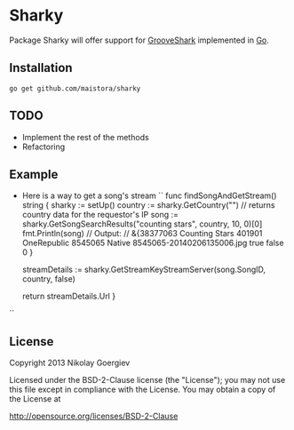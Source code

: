 Sharky
========

Package Sharky will offer support for [GrooveShark](http://grooveshark.com/) implemented in [Go](http:/golang.org).

Installation
-------

    go get github.com/maistora/sharky

TODO
-------

* Implement the rest of the methods
* Refactoring

Example
-------

* Here is a way to get a song's stream
``
func findSongAndGetStream() string {
	sharky := setUp()
	country := sharky.GetCountry("") // returns country data for the requestor's IP
	song := sharky.GetSongSearchResults("counting stars", country, 10, 0)[0]
	fmt.Println(song)
	// Output:
	// &{38377063 Counting Stars 401901 OneRepublic 8545065 Native 8545065-20140206135006.jpg  true false 0 }

	streamDetails := sharky.GetStreamKeyStreamServer(song.SongID, country, false)

	return streamDetails.Url
}

``


License
-------

Copyright 2013 Nikolay Goergiev

Licensed under the BSD-2-Clause license (the "License");
you may not use this file except in compliance with the License.
You may obtain a copy of the License at

http://opensource.org/licenses/BSD-2-Clause

